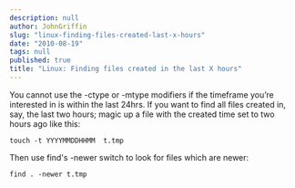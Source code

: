 ```yaml
---
description: null
author: JohnGriffin
slug: "linux-finding-files-created-last-x-hours"
date: "2010-08-19"
tags: null
published: true
title: "Linux: Finding files created in the last X hours"
---
```


You cannot use the -ctype or -mtype modifiers if the timeframe you’re interested in is within the last 24hrs.  If you want to find all files created in, say, the last two hours; magic up a file with the created time set to two hours ago like this:

`touch -t YYYYMMDDHHMM  t.tmp `

Then use find's -newer switch to look for files which are newer:

`find . -newer t.tmp`